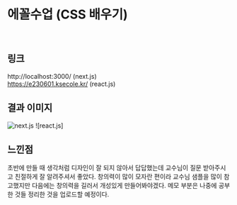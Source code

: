 # 에꼴수업 (CSS 배우기)
<br>

## 링크
http://localhost:3000/ (next.js)
<br> https://e230601.ksecole.kr/ (react.js)

## 결과 이미지
![next.js](https://github.com/yeong02/ecole/assets/70323506/cdf6c821-255f-40ef-ac1d-3cc8e40ae987)
![react.js]

## 느낀점
초반에 만들 때 생각처럼 디자인이 잘 되지 않아서 답답했는데 교수님이 질문 받아주시고 친절하게 잘 알려주셔서 좋았다.
창의력이 많이 모자란 편이라 교수님 샘플을 많이 참고했지만 다음에는 창의력을 길러서 개성있게 만들어봐야겠다.
메모 부분은 나중에 공부한 것들 정리한 것을 업로드할 예정이다.

